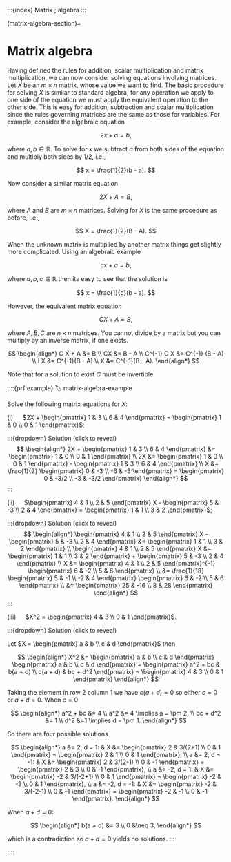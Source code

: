 :::{index} Matrix ; algebra
:::

(matrix-algebra-section)=
# Matrix algebra

Having defined the rules for addition, scalar multiplication and matrix multiplication, we can now consider solving equations involving matrices. Let $X$ be an $m \times n$ matrix, whose value we want to find. The basic procedure for solving $X$ is similar to standard algebra, for any operation we apply to one side of the equation we must apply the equivalent operation to the other side. This is easy for addition, subtraction and scalar multiplication since the rules governing matrices are the same as those for variables. For example, consider the algebraic equation

$$ 2x + a = b, $$

where $a, b \in \mathbb{R}$. To solve for $x$ we subtract $a$ from both sides of the equation and multiply both sides by $1/2$, i.e.,

$$ x = \frac{1}{2}(b - a). $$

Now consider a similar matrix equation

$$ 2 X + A = B, $$

where $A$ and $B$ are $m \times n$ matrices. Solving for $X$ is the same procedure as before, i.e.,

$$ X = \frac{1}{2}(B - A). $$

When the unknown matrix is multiplied by another matrix things get slightly more complicated. Using an algebraic example

$$ c x + a = b, $$

where $a,b,c \in \mathbb{R}$ then its easy to see that the solution is

$$ x = \frac{1}{c}(b - a). $$

However, the equivalent matrix equation

$$ C X + A = B, $$

where $A, B, C$ are $n \times n$ matrices. You cannot divide by a matrix but you can multiply by an inverse matrix, if one exists.

$$ \begin{align*}
    C X + A &= B \\
    CX &= B - A \\
    C^{-1} C X &= C^{-1} (B - A) \\
    I X &= C^{-1}(B - A) \\
    X &= C^{-1}(B - A).
\end{align*} $$

Note that for a solution to exist $C$ must be invertible.

::::{prf:example}
:label: matrix-algebra-example

Solve the following matrix equations for $X$:

(i) &emsp; $2X + \begin{pmatrix} 1 & 3 \\ 6 & 4 \end{pmatrix} = \begin{pmatrix} 1 & 0 \\ 0 & 1 \end{pmatrix}$;

:::{dropdown} Solution (click to reveal)
$$ \begin{align*}
    2X + 
    \begin{pmatrix} 1 & 3 \\ 6 & 4 \end{pmatrix}
    &= 
    \begin{pmatrix} 1 & 0 \\ 0 & 1 \end{pmatrix} \\
    2X &= 
    \begin{pmatrix} 1 & 0 \\ 0 & 1 \end{pmatrix} -
    \begin{pmatrix} 1 & 3 \\ 6 & 4 \end{pmatrix} \\
    X &= \frac{1}{2}
    \begin{pmatrix} 0 & -3 \\ -6 & -3 \end{pmatrix} =
    \begin{pmatrix} 0 & -3/2 \\ -3 & -3/2 \end{pmatrix}
\end{align*} $$
:::

(ii) &emsp; $\begin{pmatrix} 4 & 1 \\ 2 & 5 \end{pmatrix} X - \begin{pmatrix} 5 & -3 \\ 2 & 4 \end{pmatrix} = \begin{pmatrix} 1 & 1 \\ 3 & 2 \end{pmatrix}$;

:::{dropdown} Solution (click to reveal)
$$ \begin{align*}
    \begin{pmatrix} 4 & 1 \\ 2 & 5 \end{pmatrix} X - 
    \begin{pmatrix} 5 & -3 \\ 2 & 4 \end{pmatrix} 
    &= 
    \begin{pmatrix} 1 & 1 \\ 3 & 2 \end{pmatrix} \\
    \begin{pmatrix} 4 & 1 \\ 2 & 5 \end{pmatrix} X 
    &=
    \begin{pmatrix} 1 & 1 \\ 3 & 2 \end{pmatrix} +
    \begin{pmatrix} 5 & -3 \\ 2 & 4 \end{pmatrix} \\
    X &=
    \begin{pmatrix} 4 & 1 \\ 2 & 5 \end{pmatrix}^{-1} 
    \begin{pmatrix} 6 & -2 \\ 5 & 6 \end{pmatrix} \\
    &=
    \frac{1}{18} \begin{pmatrix} 5 & -1 \\ -2 & 4 \end{pmatrix} 
    \begin{pmatrix} 6 & -2 \\ 5 & 6 \end{pmatrix} \\
    &= \begin{pmatrix} 25 & -16 \\ 8 & 28 \end{pmatrix}
\end{align*} $$
:::

(iii) &emsp; $X^2 = \begin{pmatrix} 4 & 3 \\ 0 & 1 \end{pmatrix}$.

:::{dropdown} Solution (click to reveal)

Let $X = \begin{pmatrix} a & b \\ c & d \end{pmatrix}$ then

$$ \begin{align*}
    X^2 &= 
    \begin{pmatrix} a & b \\ c & d \end{pmatrix}
    \begin{pmatrix} a & b \\ c & d \end{pmatrix}
    = 
    \begin{pmatrix} a^2 + bc & b(a + d) \\ c(a + d) & bc + d^2 \end{pmatrix}
    = 
    \begin{pmatrix} 4 & 3 \\ 0 & 1 \end{pmatrix}
\end{align*} $$

Taking the element in row 2 column 1 we have $c(a+d)=0$ so either $c=0$ or $a + d = 0$. When $c = 0$

$$ \begin{align*}
    a^2 + bc &= 4 \\
    a^2 &= 4 \implies a = \pm 2, \\
    bc + d^2 &= 1 \\
    d^2 &=1 \implies d = \pm 1.
\end{align*} $$

So there are four possible solutions

$$ \begin{align*}
    a &= 2, d = 1: & 
    X &=
    \begin{pmatrix} 2 & 3/(2+1) \\ 0 & 1 \end{pmatrix} = 
    \begin{pmatrix} 2 & 1 \\ 0 & 1 \end{pmatrix}, \\
    a &= 2, d = -1: &
    X &= 
    \begin{pmatrix} 2 & 3/(2-1) \\ 0 & -1 \end{pmatrix} =
    \begin{pmatrix} 2 & 3 \\ 0 & -1 \end{pmatrix}, \\
    a &= -2, d = 1: &
    X &= 
    \begin{pmatrix} -2 & 3/(-2+1) \\ 0 & 1 \end{pmatrix} =
    \begin{pmatrix} -2 & -3 \\ 0 & 1 \end{pmatrix}, \\
    a &= -2, d = -1: &
    X &= \begin{pmatrix} -2 & 3/(-2-1) \\ 0 & -1 \end{pmatrix} =
    \begin{pmatrix} -2 & -1 \\ 0 &  -1 \end{pmatrix}.
\end{align*} $$

When $a + d = 0$:

$$ \begin{align*}
    b(a + d) &= 3 \\
    0 &\neq 3,
\end{align*} $$

which is a contradiction so $a + d=0$ yields no solutions.
:::

::::
